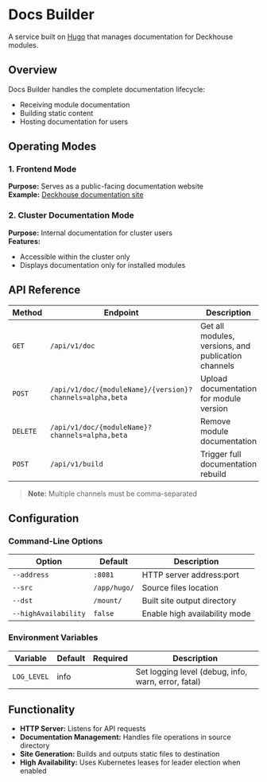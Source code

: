 # Docs Builder

A service built on [Hugo](https://gohugo.io/) that manages documentation for Deckhouse modules.

## Overview

Docs Builder handles the complete documentation lifecycle:
- Receiving module documentation
- Building static content
- Hosting documentation for users

## Operating Modes

### 1. Frontend Mode 
**Purpose:** Serves as a public-facing documentation website  
**Example:** [Deckhouse documentation site](https://deckhouse.io/products/kubernetes-platform/documentation/v1/deckhouse-overview.html)

### 2. Cluster Documentation Mode
**Purpose:** Internal documentation for cluster users  
**Features:**
- Accessible within the cluster only
- Displays documentation only for installed modules

## API Reference

| Method | Endpoint | Description |
|--------|----------|-------------|
| `GET`  | `/api/v1/doc` | Get all modules, versions, and publication channels |
| `POST` | `/api/v1/doc/{moduleName}/{version}?channels=alpha,beta` | Upload documentation for module version |
| `DELETE` | `/api/v1/doc/{moduleName}?channels=alpha,beta` | Remove module documentation |
| `POST` | `/api/v1/build` | Trigger full documentation rebuild |

> **Note:** Multiple channels must be comma-separated

## Configuration

### Command-Line Options

| Option | Default | Description |
|--------|---------|-------------|
| `--address` | `:8081` | HTTP server address:port |
| `--src` | `/app/hugo/` | Source files location |
| `--dst` | `/mount/` | Built site output directory |
| `--highAvailability` | `false` | Enable high availability mode |

### Environment Variables

| Variable | Default | Required | Description |
|----------|---------|----------|-------------|
| `LOG_LEVEL` | info |  | Set logging level (debug, info, warn, error, fatal) |

## Functionality

- **HTTP Server:** Listens for API requests
- **Documentation Management:** Handles file operations in source directory
- **Site Generation:** Builds and outputs static files to destination
- **High Availability:** Uses Kubernetes leases for leader election when enabled
